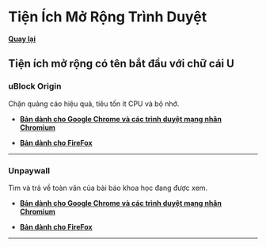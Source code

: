 # Tiện Ích Mở Rộng Trình Duyệt

**[Quay lại](https://khangshirokuma.github.io/TienIchMoRongTrinhDuyet/)**

## Tiện ích mở rộng có tên bắt đầu với chữ cái U

### uBlock Origin

Chặn quảng cáo hiệu quả, tiêu tốn ít CPU và bộ nhớ.

- **[Bản dành cho Google Chrome và các trình duyệt mạng nhân Chromium](https://chromewebstore.google.com/detail/ublock-origin/cjpalhdlnbpafiamejdnhcphjbkeiagm?hl=vi)**

- **[Bản dành cho FireFox](https://addons.mozilla.org/vi/firefox/addon/ublock-origin/)**

---
### Unpaywall

Tìm và trả về toàn văn của bài báo khoa học đang được xem.

- **[Bản dành cho Google Chrome và các trình duyệt mạng nhân Chromium](https://chromewebstore.google.com/detail/unpaywall/iplffkdpngmdjhlpjmppncnlhomiipha?hl=vi)**

- **[Bản dành cho FireFox](https://addons.mozilla.org/vi/firefox/addon/unpaywall/)**

---
